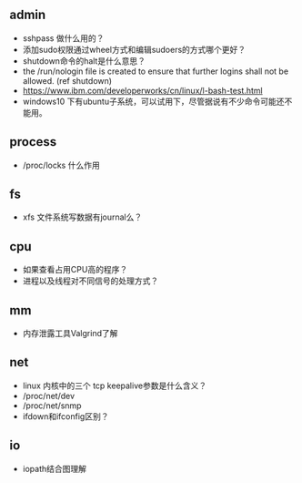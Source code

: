 ## admin
* sshpass 做什么用的？
* 添加sudo权限通过wheel方式和编辑sudoers的方式哪个更好？
* shutdown命令的halt是什么意思？
* the /run/nologin file is created to ensure that further logins shall not be allowed. (ref shutdown)
* https://www.ibm.com/developerworks/cn/linux/l-bash-test.html
* windows10 下有ubuntu子系统，可以试用下，尽管据说有不少命令可能还不能用。

## process
* /proc/locks 什么作用

## fs
* xfs 文件系统写数据有journal么？

## cpu
* 如果查看占用CPU高的程序？
* 进程以及线程对不同信号的处理方式？

## mm
* 内存泄露工具Valgrind了解

## net
* linux 内核中的三个 tcp keepalive参数是什么含义？
* /proc/net/dev
* /proc/net/snmp    
* ifdown和ifconfig区别？

## io
* iopath结合图理解
